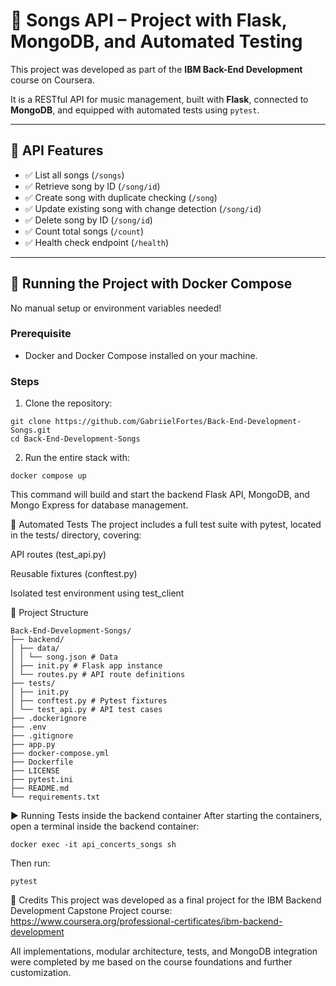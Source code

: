 # 🎵 Songs API – Project with Flask, MongoDB, and Automated Testing

This project was developed as part of the **IBM Back-End Development** course on Coursera.

It is a RESTful API for music management, built with **Flask**, connected to **MongoDB**, and equipped with automated tests using `pytest`.

---

## 🚀 API Features

- ✅ List all songs (`/songs`)
- ✅ Retrieve song by ID (`/song/id`)
- ✅ Create song with duplicate checking (`/song`)
- ✅ Update existing song with change detection (`/song/id`)
- ✅ Delete song by ID (`/song/id`)
- ✅ Count total songs (`/count`)
- ✅ Health check endpoint (`/health`)

---

## 🐳 Running the Project with Docker Compose

No manual setup or environment variables needed!

### Prerequisite

- Docker and Docker Compose installed on your machine.

### Steps

1. Clone the repository:

```
git clone https://github.com/GabriielFortes/Back-End-Development-Songs.git
cd Back-End-Development-Songs
```

2. Run the entire stack with:
```
docker compose up
```
This command will build and start the backend Flask API, MongoDB, and Mongo Express for database management.

🧪 Automated Tests
The project includes a full test suite with pytest, located in the tests/ directory, covering:

API routes (test_api.py)

Reusable fixtures (conftest.py)

Isolated test environment using test_client

📁 Project Structure
```
Back-End-Development-Songs/
├── backend/
│ ├── data/
│ │ └── song.json # Data
│ ├── init.py # Flask app instance
│ └── routes.py # API route definitions
├── tests/
│ ├── init.py
│ ├── conftest.py # Pytest fixtures
│ └── test_api.py # API test cases
├── .dockerignore
├── .env
├── .gitignore
├── app.py
├── docker-compose.yml
├── Dockerfile
├── LICENSE
├── pytest.ini
├── README.md
└── requirements.txt
```

▶️ Running Tests inside the backend container
After starting the containers, open a terminal inside the backend container:

```
docker exec -it api_concerts_songs sh
```

Then run:
```
pytest
```

🤝 Credits
This project was developed as a final project for the IBM Backend Development Capstone Project course:
https://www.coursera.org/professional-certificates/ibm-backend-development

All implementations, modular architecture, tests, and MongoDB integration were completed by me based on the course foundations and further customization.